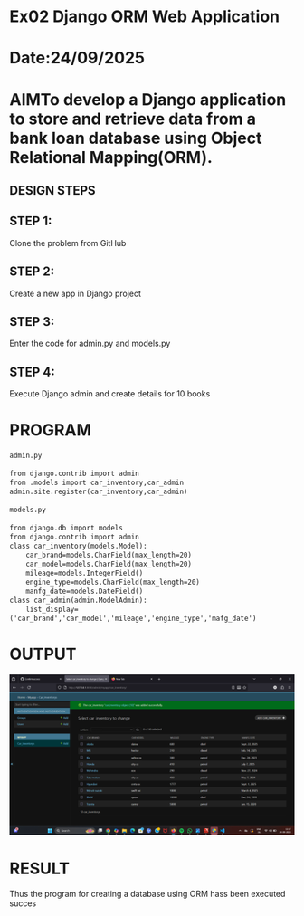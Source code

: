 # Ex02 Django ORM Web Application
# Date:24/09/2025
# AIMTo develop a Django application to store and retrieve data from a bank loan database using Object Relational Mapping(ORM).

## DESIGN STEPS
## STEP 1:
Clone the problem from GitHub

## STEP 2:
Create a new app in Django project

## STEP 3:
Enter the code for admin.py and models.py

## STEP 4:
Execute Django admin and create details for 10 books

# PROGRAM
~~~
admin.py

from django.contrib import admin
from .models import car_inventory,car_admin
admin.site.register(car_inventory,car_admin)

models.py

from django.db import models
from django.contrib import admin
class car_inventory(models.Model):
    car_brand=models.CharField(max_length=20)
    car_model=models.CharField(max_length=20)
    mileage=models.IntegerField()
    engine_type=models.CharField(max_length=20)
    manfg_date=models.DateField()
class car_admin(admin.ModelAdmin):
    list_display=('car_brand','car_model','mileage','engine_type','mafg_date')
~~~
    
# OUTPUT
![alt text](<Screenshot (2).png>)


# RESULT
Thus the program for creating a database using ORM hass been executed succes